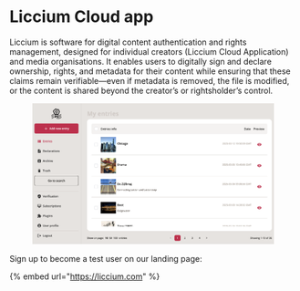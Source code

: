 # Liccium Cloud app

Liccium is software for digital content authentication and rights management, designed for individual creators (Liccium Cloud Application) and media organisations. It enables users to digitally sign and declare ownership, rights, and metadata for their content while ensuring that these claims remain verifiable—even if metadata is removed, the file is modified, or the content is shared beyond the creator’s or rightsholder’s control.

<figure><img src="../../.gitbook/assets/entry list@2x.png" alt=""><figcaption></figcaption></figure>

Sign up to become a test user on our landing page:

{% embed url="https://liccium.com" %}
